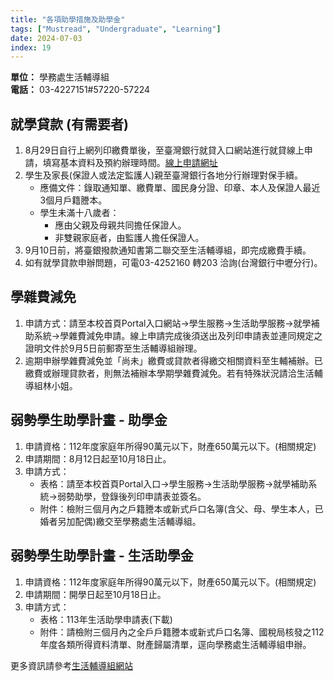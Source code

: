 ```yaml
---
title: "各項助學措施及助學金"
tags: ["Mustread", "Undergraduate", "Learning"]
date: 2024-07-03
index: 19
---
```


**單位：** 學務處生活輔導組  
**電話：** 03-4227151#57220-57224

## 就學貸款 (有需要者)

1. 8月29日自行上網列印繳費單後，至臺灣銀行就貸入口網站進行就貸線上申請，填寫基本資料及預約辦理時間。[線上申請網址](https://sloan.bot.com.tw/sloan/sLoanLogin.do)
2. 學生及家長(保證人或法定監護人)親至臺灣銀行各地分行辦理對保手續。
   - 應備文件：錄取通知單、繳費單、國民身分證、印章、本人及保證人最近3個月戶籍謄本。
   - 學生未滿十八歲者：
     - 應由父親及母親共同擔任保證人。
     - 非雙親家庭者，由監護人擔任保證人。
3. 9月10日前，將臺銀撥款通知書第二聯交至生活輔導組，即完成繳費手續。
4. 如有就學貸款申辦問題，可電03-4252160 轉203 洽詢(台灣銀行中壢分行)。

## 學雜費減免

1. 申請方式：請至本校首頁Portal入口網站→學生服務→生活助學服務→就學補助系統→學雜費減免申請。線上申請完成後須送出及列印申請表並連同規定之證明文件於9月5日前郵寄至生活輔導組辦理。
2. 逾期申辦學雜費減免並「尚未」繳費或貸款者得繳交相關資料至生輔補辦。已繳費或辦理貸款者，則無法補辦本學期學雜費減免。若有特殊狀況請洽生活輔導組林小姐。

## 弱勢學生助學計畫 - 助學金

1. 申請資格：112年度家庭年所得90萬元以下，財產650萬元以下。(相關規定)
2. 申請期間：8月12日起至10月18日止。
3. 申請方式：
   - 表格：請至本校首頁Portal入口→學生服務→生活助學服務→就學補助系統→弱勢助學，登錄後列印申請表並簽名。
   - 附件：檢附三個月內之戶籍謄本或新式戶口名簿(含父、母、學生本人，已婚者另加配偶)繳交至學務處生活輔導組。

## 弱勢學生助學計畫 - 生活助學金

1. 申請資格：112年度家庭年所得90萬元以下，財產650萬元以下。(相關規定)
2. 申請期間：開學日起至10月18日止。
3. 申請方式：
   - 表格：113年生活助學申請表(下載)
   - 附件：請檢附三個月內之全戶戶籍謄本或新式戶口名簿、國稅局核發之112年度各類所得資料清單、財產歸屬清單，逕向學務處生活輔導組申辦。

更多資訊請參考[生活輔導組網站](http://military.ncu.edu.tw/financial_help.php)
